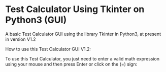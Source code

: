 # Test Calculator Using Tkinter on Python3 (GUI)


A basic Test Calculator GUI using the library Tkinter in Python3, at present in version V1.2



How to use this Test Calculator GUI V1.2:


To use this Test Calculator, you just need to enter a valid math expression using your mouse and then press Enter or click on the (=) sign:
